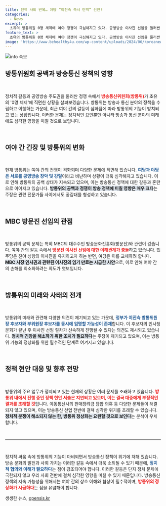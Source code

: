 ```yaml
---
title: 탄핵 사퇴 반복… 야당 “이진숙 즉시 탄핵” 선언!
categories:
  - News
excerpt: >
  초유의 방통위원 0명 체제에 여야 정쟁이 극심해지고 있다. 공영방송 이사진 선임을 둘러싼 갈등이 심화되며 정책 현안은 방치되고, 방송사의 미래에 큰 우려가 제기된다.
feature_text: >
  초유의 방통위원 0명 체제에 여야 정쟁이 극심해지고 있다. 공영방송 이사진 선임을 둘러싼 갈등이 심화되며 정책 현안은 방치되고, 방송사의 미래에 큰 우려가 제기된다.
image: 'https://www.behealthy4u.com/wp-content/uploads/2024/06/koreanews.jpg'
---
```


<p><img src="https://www.behealthy4u.com/wp-content/uploads/2024/06/koreanews.jpg" alt="info 속보" /></p>

<h2 data-ke-size="size26">방통위원회 공백과 방송통신 정책의 영향</h2>

<p data-ke-size="size16">&nbsp;</p>

<p>정치적 갈등과 공영방송 주도권을 둘러싼 정쟁 속에서 <b><span style="color: #ee2323;">방송통신위원회(방통위)</span></b>가 초유의 '0명 체제'에 직면한 상황을 살펴보겠습니다. 방통위는 방송과 통신 분야의 정책을 수립하고 이행하는 가운데, 최근 여야 간의 갈등이 심화됨에 따라 방통위의 기능이 방치되고 있는 상황입니다. 이러한 문제는 정치적인 요인뿐만 아니라 방송과 통신 분야의 미래에도 심각한 영향을 미칠 것으로 보입니다.</p>

<p data-ke-size="size16">&nbsp;</p>

<h2 data-ke-size="size26">여야 간 긴장 및 방통위의 변화</h2>

<p data-ke-size="size16">&nbsp;</p>

<p>현재 방통위는 여야 간의 전쟁이 격화되며 다양한 문제에 직면해 있습니다. <b><span style="color: #1a5490;">여당과 야당은 서로를 공영방송 장악 및 강탈</span></b>이라고 비난하며 상황이 더욱 심각해지고 있습니다. 이로 인해 방통위의 공백 상태가 지속되고 있으며, 이는 방송통신 정책에 대한 갈등과 혼란으로 이어지고 있습니다. <b><span style="background-color: #21538527;">방통위의 공백과 정쟁이 방송 정책에 미칠 영향은 매우 크다</span></b>는 주장은 관련 전문가들 사이에서도 공감대를 형성하고 있습니다.</p>

<p data-ke-size="size16">&nbsp;</p>

<h2 data-ke-size="size26">MBC 방문진 선임의 관점</h2>

<p data-ke-size="size16">&nbsp;</p>

<p>방통위의 공백 문제는 특히 MBC의 대주주인 방송문화진흥회(방문진)와 관련이 깊습니다. 여야 간의 갈등 속에서 <b><span style="color: #ee2323;">방문진 이사진 선임에 대한 이해관계가 충돌</span></b>하고 있습니다. 민주당은 친야 성향의 이사진을 유지하고자 하는 반면, 여당은 이를 교체하려 합니다. <b><span style="background-color: #21538527;">MBC 사장 인사권과 관련된 이사진의 임기 만료는 시급한 사안</span></b>으로, 이로 인해 여야 간의 손해를 최소화하려는 의도가 엿보입니다.</p>

<p data-ke-size="size16">&nbsp;</p>

<h2 data-ke-size="size26">방통위의 미래와 사태의 전개</h2>

<p data-ke-size="size16">&nbsp;</p>

<p>방통위의 미래와 관련해 다양한 의견이 제기되고 있는 가운데, <b><span style="color: #1a5490;">정부가 이진숙 방통위원장 후보자와 부위원장 후보자를 동시에 임명할 가능성이 존재</span></b>합니다. 이 후보자의 인사청문회가 끝난 후 이사진 선임 절차가 신속하게 진행될 수 있다는 의견도 제시되고 있습니다. <b><span style="background-color: #21538527;">정치적 긴장을 해소하기 위한 조치가 필요하다</span></b>는 주장이 제기되고 있으며, 이는 방통위 기능의 정상화를 위한 필수적인 단계로 여겨지고 있습니다.</p>

<p data-ke-size="size16">&nbsp;</p>

<h2 data-ke-size="size26">정책 현안 대응 및 향후 전망</h2>

<p data-ke-size="size16">&nbsp;</p>

<p>방통위의 주요 업무가 정지되고 있는 현재의 상황은 여러 문제를 초래하고 있습니다. <b><span style="color: #ee2323;">방통위 내에서 진행 중인 정책 현안 서술은 지연되고 있으며, 이는 결국 대중에게 부정적인 결과를 초래할 것</span></b>입니다. 이동통신사의 판매장려금 담합 의혹 등 다양한 문제들이 해결되지 않고 있으며, 이는 방송통신 산업 전반에 걸쳐 심각한 위기를 초래할 수 있습니다. <b><span style="background-color: #21538527;">정치적 분쟁이 해소되지 않는 한, 방통위 정상화는 요원할 것으로 보인다</span></b>는 분석이 우세합니다.</p>

<p data-ke-size="size16">&nbsp;</p>

<hr>

<p data-ke-size="size16">&nbsp;</p>

<p>정치적 싸움 속에 방통위의 기능이 마비되면서 방송통신 정책이 위기에 처해 있습니다. 방송 문화의 발전과 사회 가치는 이러한 갈등 속에서 더욱 소외될 수 있기 때문에, <b><span style="color: #1a5490;">정치적 협의와 이해가 필요하다</span></b>는 점이 강조되어야 합니다. 이러한 갈등은 단지 정치 문제에 국한되지 않고 우리 사회 전반에 걸쳐 심각한 영향을 미칠 수 있기 때문입니다. 방송통신 정책의 지속 가능성을 위해서는 여야 간의 상호 이해와 협상이 필수적이며, <b><span style="color: #ee2323;">방통위의 정상화가 시급하다</span></b>는 점을 유념해야 합니다.</p>
생생한 뉴스, <a href="https://opensis.kr" rel="dofollow">opensis.kr</a>


